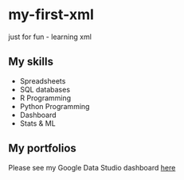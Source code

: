# my-first-xml
just for fun - learning xml

## My skills

- Spreadsheets
- SQL databases
- R Programming
- Python Programming
- Dashboard
- Stats & ML

## My portfolios

Please see my Google Data Studio dashboard [here](https://www.google.com)
